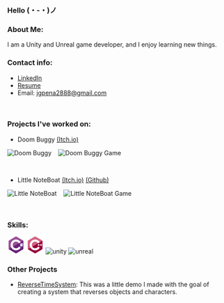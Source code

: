 ### Hello (・-・)ノ

### About Me:
I am a Unity and Unreal game developer, and I enjoy learning new things.

### Contact info:
* [LinkedIn](https://www.linkedin.com/in/joseph-pena-5949411ba/)
* [Resume](https://resume.creddle.io/resume/8jbd37dofvq)
* Email: jgpena2888@gmail.com

<br/>

### Projects I've worked on:
* Doom Buggy [(Itch.io)](https://doombuggy.itch.io/doom-buggy)

<img src="https://img.itch.zone/aW1nLzkwNDcxMzkucG5n/original/Jim8v7.png" alt="Doom Buggy" width="400" height="200"/> &nbsp;&nbsp; <img src="https://img.itch.zone/aW1hZ2UvMTU0OTM2OS85MDU1MjM4LnBuZw==/347x500/7WhASG.png" alt="Doom Buggy Game" width="400" height="200"/>

<br/>

* Little NoteBoat [(Itch.io)](https://chicory-games.itch.io/little-noteboat) [(Github)](https://github.com/lucasCampCode/A-Little-Noteboat)

<img src="https://img.itch.zone/aW1nLzYzNDUxNzcucG5n/347x500/LPtXLE.png" alt="Little NoteBoat" width="200" height="200"/> &nbsp;&nbsp; <img src="https://cdn.discordapp.com/attachments/689567022710915153/986324733408718878/unknown.png" alt="Little NoteBoat Game" width="200" height="200"/>

<br/>

### Skills:
<p align="left">
<img src="https://raw.githubusercontent.com/devicons/devicon/master/icons/csharp/csharp-original.svg" alt="csharp" width="40" height="40"/>
</a>
<img src="https://raw.githubusercontent.com/devicons/devicon/master/icons/cplusplus/cplusplus-original.svg" alt="cplusplus" width="40" height="40"/>
</a>
<img src="https://unity3d.com/profiles/unity3d/themes/unity/images/pages/branding_trademarks/unity-tab.png" alt="unity" width="40" height="40"/>
</a>
<img src="https://w7.pngwing.com/pngs/295/917/png-transparent-unreal-engine-4-game-engine-epic-games-others-miscellaneous-blue-game-thumbnail.png" alt="unreal" width="40" height="40"/>
</a>
</p>

### Other Projects
* [ReverseTimeSystem](https://github.com/JosephPena1/ReverseTimeSystem): This was a little demo I made with the goal of creating a system that reverses objects and characters.
